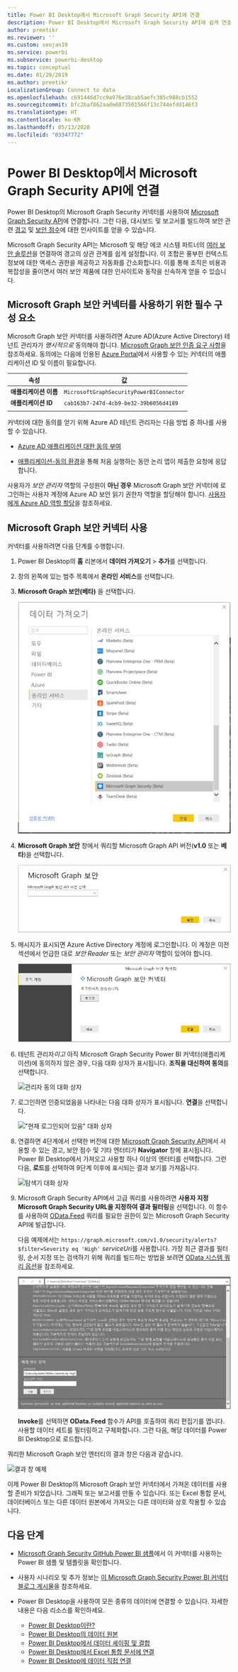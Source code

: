 ```yaml
---
title: Power BI Desktop에서 Microsoft Graph Security API에 연결
description: Power BI Desktop에서 Microsoft Graph Security API에 쉽게 연결
author: preetikr
ms.reviewer: ''
ms.custom: seojan19
ms.service: powerbi
ms.subservice: powerbi-desktop
ms.topic: conceptual
ms.date: 01/29/2019
ms.author: preetikr
LocalizationGroup: Connect to data
ms.openlocfilehash: c691446d7cc9a976e38cab5aefc385c988cb1552
ms.sourcegitcommit: bfc2baf862aade6873501566f13c744efdd146f3
ms.translationtype: HT
ms.contentlocale: ko-KR
ms.lasthandoff: 05/13/2020
ms.locfileid: "83347772"
---
```

# <a name="connect-to-the-microsoft-graph-security-api-in-power-bi-desktop"></a>Power BI Desktop에서 Microsoft Graph Security API에 연결

Power BI Desktop의 Microsoft Graph Security 커넥터를 사용하여 [Microsoft Graph Security API](https://aka.ms/graphsecuritydocs)에 연결합니다. 그런 다음, 대시보드 및 보고서를 빌드하여 보안 관련 [경고](https://docs.microsoft.com/graph/api/resources/alert?view=graph-rest-1.0) 및 [보안 점수](https://docs.microsoft.com/graph/api/resources/securescores?view=graph-rest-beta)에 대한 인사이트를 얻을 수 있습니다.

Microsoft Graph Security API는 Microsoft 및 해당 에코 시스템 파트너의 [여러 보안 솔루션](https://aka.ms/graphsecurityalerts)을 연결하여 경고의 상관 관계를 쉽게 설정합니다. 이 조합은 풍부한 컨텍스트 정보에 대한 액세스 권한을 제공하고 자동화를 간소화합니다. 이를 통해 조직은 비용과 복잡성을 줄이면서 여러 보안 제품에 대한 인사이트와 동작을 신속하게 얻을 수 있습니다.

## <a name="prerequisites-to-use-the-microsoft-graph-security-connector"></a>Microsoft Graph 보안 커넥터를 사용하기 위한 필수 구성 요소

Microsoft Graph 보안 커넥터를 사용하려면 Azure AD(Azure Active Directory) 테넌트 관리자가 *명시적으로* 동의해야 합니다. [Microsoft Graph 보안 인증 요구 사항](https://aka.ms/graphsecurityauth)을 참조하세요.
동의에는 다음에 인용된 [Azure Portal](https://portal.azure.com)에서 사용할 수 있는 커넥터의 애플리케이션 ID 및 이름이 필요합니다.

| 속성 | 값 |
|----------|-------|
| **애플리케이션 이름** | `MicrosoftGraphSecurityPowerBIConnector` |
| **애플리케이션 ID** | `cab163b7-247d-4cb9-be32-39b6056d4189` |
|||

커넥터에 대한 동의를 얻기 위해 Azure AD 테넌트 관리자는 다음 방법 중 하나를 사용할 수 있습니다.

* [Azure AD 애플리케이션 대한 동의 부여](https://docs.microsoft.com/azure/active-directory/develop/v2-permissions-and-consent)

* [애플리케이션-동의 환경](https://docs.microsoft.com/azure/active-directory/develop/application-consent-experience)을 통해 처음 실행하는 동안 논리 앱이 제출한 요청에 응답합니다.
   
사용자가 *보안 관리자* 역할의 구성원이 **아닌 경우** Microsoft Graph 보안 커넥터에 로그인하는 사용자 계정에 Azure AD 보안 읽기 권한자 역할을 할당해야 합니다. [사용자에게 Azure AD 역할 할당](https://docs.microsoft.com/graph/security-authorization#assign-azure-ad-roles-to-users)을 참조하세요.

## <a name="using-the-microsoft-graph-security-connector"></a>Microsoft Graph 보안 커넥터 사용

커넥터를 사용하려면 다음 단계를 수행합니다.

1. Power BI Desktop의 **홈** 리본에서 **데이터 가져오기** > **추가**를 선택합니다.
2. 창의 왼쪽에 있는 범주 목록에서 **온라인 서비스**를 선택합니다.
3. **Microsoft Graph 보안(베타)** 을 선택합니다.

    ![데이터 가져오기 대화 상자](media/desktop-connect-graph-security/GetData.PNG)
    
4. **Microsoft Graph 보안** 창에서 쿼리할 Microsoft Graph API 버전(**v1.0** 또는 **베타**)을 선택합니다.

    ![버전 선택 대화 상자](media/desktop-connect-graph-security/selectVersion.PNG)
    
5. 메시지가 표시되면 Azure Active Directory 계정에 로그인합니다. 이 계정은 이전 섹션에서 언급한 대로 *보안 Reader* 또는 *보안 관리자* 역할이 있어야 합니다.

    ![로그인](media/desktop-connect-graph-security/SignIn.PNG) 
    
6. 테넌트 관리자*이고* 아직 Microsoft Graph Security Power BI 커넥터(애플리케이션)에 동의하지 않은 경우, 다음 대화 상자가 표시됩니다. **조직을 대신하여 동의**를 선택합니다.

    ![관리자 동의 대화 상자](media/desktop-connect-graph-security/AdminConsent.PNG)
    
7. 로그인하면 인증되었음을 나타내는 다음 대화 상자가 표시됩니다. **연결**을 선택합니다.

    !["현재 로그인되어 있음" 대화 상자](media/desktop-connect-graph-security/SignedIn.PNG)
    
8. 연결하면 4단계에서 선택한 버전에 대한 [Microsoft Graph Security API](https://aka.ms/graphsecuritydocs)에서 사용할 수 있는 경고, 보안 점수 및 기타 엔터티가 **Navigator** 창에 표시됩니다. Power BI Desktop에서 가져오고 사용할 하나 이상의 엔터티를 선택합니다. 그런 다음, **로드**를 선택하여 9단계 이후에 표시되는 결과 보기를 가져옵니다.

    ![탐색기 대화 상자](media/desktop-connect-graph-security/NavTable.PNG)
    
9. Microsoft Graph Security API에서 고급 쿼리를 사용하려면 **사용자 지정 Microsoft Graph Security URL을 지정하여 결과 필터링**을 선택합니다. 이 함수를 사용하여 [OData.Feed](https://docs.microsoft.com/power-bi/desktop-connect-odata) 쿼리를 필요한 권한이 있는 Microsoft Graph Security API에 발급합니다.

   다음 예제에서는 `https://graph.microsoft.com/v1.0/security/alerts?$filter=Severity eq 'High'` *serviceUri*를 사용합니다. 가장 최근 결과를 필터링, 순서 지정 또는 검색하기 위해 쿼리를 빌드하는 방법을 보려면 [OData 시스템 쿼리 옵션](https://docs.microsoft.com/graph/query-parameters)을 참조하세요.

   ![OdataFeed 예제](media/desktop-connect-graph-security/ODataFeed.PNG)
    
   **Invoke**를 선택하면 **OData.Feed** 함수가 API를 호출하여 쿼리 편집기를 엽니다. 사용할 데이터 세트를 필터링하고 구체화합니다. 그런 다음, 해당 데이터를 Power BI Desktop으로 로드합니다.

쿼리한 Microsoft Graph 보안 엔터티의 결과 창은 다음과 같습니다.

   ![결과 창 예제](media/desktop-connect-graph-security/Result.PNG)
    

이제 Power BI Desktop의 Microsoft Graph 보안 커넥터에서 가져온 데이터를 사용할 준비가 되었습니다. 그래픽 또는 보고서를 만들 수 있습니다. 또는 Excel 통합 문서, 데이터베이스 또는 다른 데이터 원본에서 가져오는 다른 데이터와 상호 작용할 수 있습니다.

## <a name="next-steps"></a>다음 단계
* [Microsoft Graph Security GitHub Power BI 샘플](https://aka.ms/graphsecuritypowerbiconnectorsamples)에서 이 커넥터를 사용하는 Power BI 샘플 및 템플릿을 확인합니다.

* 사용자 시나리오 및 추가 정보는 [이 Microsoft Graph Security Power BI 커넥터 블로그 게시물](https://aka.ms/graphsecuritypowerbiconnectorblogpost)을 참조하세요.

* Power BI Desktop을 사용하여 모든 종류의 데이터에 연결할 수 있습니다. 자세한 내용은 다음 리소스를 확인하세요.

    * [Power BI Desktop이란?](../fundamentals/desktop-what-is-desktop.md)
    * [Power BI Desktop의 데이터 원본](desktop-data-sources.md)
    * [Power BI Desktop에서 데이터 셰이핑 및 결합](desktop-shape-and-combine-data.md)
    * [Power BI Desktop에서 Excel 통합 문서에 연결](desktop-connect-excel.md)
    * [Power BI Desktop에 데이터 직접 연결](desktop-enter-data-directly-into-desktop.md)
